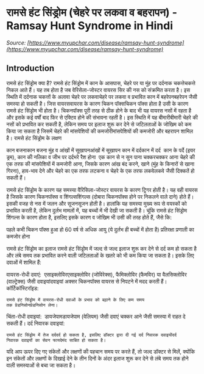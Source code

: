 # रामसे हंट सिंड्रोम (चेहरे पर लकवा व बहरापन) - Ramsay Hunt Syndrome in Hindi
_Source: [https://www.myupchar.com/disease/ramsay-hunt-syndrome](https://www.myupchar.com/disease/ramsay-hunt-syndrome)_

## Introduction
रामसे हंट सिंड्रोम क्या है?
रामसे हंट सिंड्रोम में कान के आसपास, चेहरे पर या मुंह पर दर्दनाक चकत्तेचकत्ते निकल आते हैं। यह तब होता है जब वेरिसेला-जोस्टर वायरस सिर की नस को संक्रमित करता है। इस स्थिति में दर्दनाक चकत्तों के अलावा चेहरे पर लकवाचेहरे पर लकवा व प्रभावित कान में बहरेपनबहरेपन जैसी समस्या हो सकती है। जिस वायरसवायरस के कारण चिकन पॉक्सचिकन पॉक्स होता है उसी के कारण रामसे हंट सिंड्रोम भी होता है। चिकनपॉक्स पूरी तरह से ठीक होने के बाद भी यह वायरस नसों में रहता है और इसके कई वर्षों बाद फिर से एक्टिव होने की संभावना रहती है। इस स्थिति में यह बीमारीबीमारी चेहरे की नसों को प्रभावित कर सकती है, लेकिन समय पर इलाज शुरू कर देने से जटिलताओं के जोखिम को कम किया जा सकता है जिसमें चेहरे की मांसपेशियों की कमजोरीमांसपेशियों की कमजोरी और बहरापन शामिल है।
रामसे हंट सिंड्रोम के लक्षण

कान बजनाकान बजना
मुंह व आंखों में सूखापनआंखों में सूखापन
कान में दर्दकान में दर्द 
कान के पर्दे (इयर ड्रम), कान की नलिका व जीभ पर दर्दभरे रैश होना 
एक कान से न सुन पाना
चक्करचक्कर आना
चेहरे की एक तरफ की मांसपेशियों में कमजोरी आना, जिसके कारण आंख बंद करने, खाने (मुंह के किनारों से खाना गिरना), हाव-भाव देने और चेहरे का एक तरफ लटकना व चेहरे के एक तरफ लकवेलकवे जैसी दिक्कतें हो सकती हैं।

रामसे हंट सिंड्रोम के कारण
यह समस्या वैरिसिला-जोस्टर वायरस के कारण ट्रिगर होती है। यह वही वायरस है जिसके कारण चिकनपॉक्स व शिंगल्सशिंगल्स (दोबारा चिकनपॉक्स होने पर निकलने वाले दाने) होते हैं। इसकी वजह से नस में जलन और सूजनसूजन होती है। हालांकि यह समस्या मुख्य रूप से वयस्कों को प्रभावित करती है, लेकिन दुर्लभ मामलों में, यह बच्चों में भी देखी जा सकती है। चूंकि रामसे हंट सिंड्रोम शिंगल्स के कारण होता है, इसलिए इसके कारण व जोखिम भी उसी की तरह होते हैं, जैसे कि:

पहले कभी चिकन पॉक्स हुआ हो
60 वर्ष से अधिक आयु (ये दुर्लभ ही बच्चों में होता है)
प्रतिरक्षा प्रणाली का कमजोर होना

रामसे हंट सिंड्रोम का इलाज
रामसे हंट सिंड्रोम में जल्द से जल्द इलाज शुरू कर देने से दर्द कम हो सकता है और लंबे समय तक प्रभावित करने वाली जटिलताओं के खतरे को भी कम किया जा सकता है। इसके लिए दवाओं में शामिल हैं:

वायरस-रोधी दवाएं: 
एसाइक्लोविरएसाइक्लोविर (जोविरेक्स), फैमिक्लोविर (फैमविर) या वैलसिक्लोविर (वाल्ट्रेक्स) जैसी दवाइयांदवाइयां अक्सर चिकनपॉक्स वायरस से निपटने में मदद करती हैं।
कॉर्टिकॉस्टिरॉइड: 
	रामसे हंट सिंड्रोम में वायरस-रोधी दवाओं के प्रभाव को बढ़ाने के लिए कम समय तक प्रेडनिसोनप्रेडनिसोन लेना।
चिंता-रोधी दवाइयां: 
डायजेपामडायजेपाम (वेलियम) जैसी दवाएं चक्कर आने जैसी समस्या में राहत दे सकती हैं।
दर्द निवारक दवाइयां: 
	रामसे हंट सिंड्रोम में तेज दर्ददर्द हो सकता है, इसलिए डॉक्टर द्वारा दी गई दर्द निवारक दवाइयोंदर्द निवारक दवाइयों का सेवन फायदेमंद साबित हो सकता है। 

यदि आप ऊपर दिए गए संकेतों और लक्षणों की पहचान समय पर करते हैं, तो जल्द डॉक्टर से मिलें, क्योंकि इन संकेतों और लक्षणों के दिखाई देने के तीन दिनों के अंदर इलाज शुरू कर देने से लंबे समय तक होने वाली समस्याओं से बचा जा सकता है।

